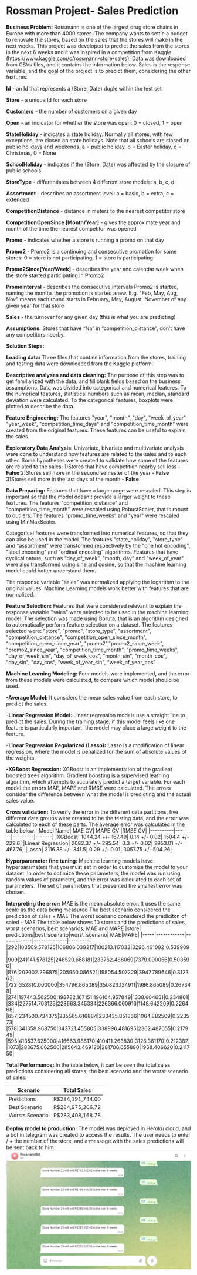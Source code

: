 # Rossman Project- Sales Prediction
**Business Problem:**  Rossmann is one of the largest drug store chains in Europe with more than 4000 stores. The company wants to settle a budget to renovate the stores, based on the sales that the stores will make in the next weeks. This project was developed to predict the sales from the stores in the next 6 weeks and it was inspired in a competition from Kaggle (https://www.kaggle.com/c/rossmann-store-sales). Data was downloaded from CSVs files, and it contains the information below. Sales is the response variable, and the goal of the project is to predict them, considering the other features.

**Id** - an Id that represents a (Store, Date) duple within the test set

**Store** - a unique Id for each store

**Customers** - the number of customers on a given day

**Open** - an indicator for whether the store was open: 0 = closed, 1 = open

**StateHoliday** - indicates a state holiday. Normally all stores, with few exceptions, are closed on state holidays. Note that all schools are closed on public 
holidays and weekends. a = public holiday, b = Easter holiday, c = Christmas, 0 = None

**SchoolHoliday** - indicates if the (Store, Date) was affected by the closure of public schools

**StoreType** - differentiates between 4 different store models: a, b, c, d

**Assortment** - describes an assortment level: a = basic, b = extra, c = extended

**CompetitionDistance** - distance in meters to the nearest competitor store

**CompetitionOpenSince [Month/Year]** - gives the approximate year and month of the time the nearest competitor was opened

**Promo** - indicates whether a store is running a promo on that day

**Promo2** - Promo2 is a continuing and consecutive promotion for some stores: 0 = store is not participating, 1 = store is participating

**Promo2Since[Year/Week]** - describes the year and calendar week when the store started participating in Promo2

**PromoInterval** - describes the consecutive intervals Promo2 is started, naming the months the promotion is started anew. E.g. "Feb, May, Aug, Nov" means each round starts in February, May, August, November of any given year for that store

**Sales** - the turnover for any given day (this is what you are predicting) 

**Assumptions:** Stores that have “Na” in “competition_distance”, don’t have any competitors nearby.

**Solution Steps:**

**Loading data:** Three files that contain information from the stores, training and testing data were downloaded from the Kaggle platform. 

**Descriptive analyses and data cleaning:** The purpose of this step was to get familiarized with the data, and fill blank fields based on the business assumptions. Data was divided into categorical and numerical features.  To the numerical features, statistical numbers such as mean, median, standard deviation were calculated.  To the categorical features, boxplots were plotted to describe the data.

**Feature Engineering:** The features "year", "month", "day", "week_of_year", "year_week", "competition_time_days" and "competition_time_month" were created from the original features. These features can be useful to explain the sales. 

**Exploratory Data Analysis:** Univariate, bivariate and multivariate analysis were done to understand how features are related to the sales and to each other. Some hypotheses were created to validate how some of the features are related to the sales:
1)Stores that have competition nearby sell less - **False**
2)Stores sell more in the second semester of the year - **False**
3)Stores sell more in the last days of the month - **False**

**Data Preparing:**  Features that have a large range were rescaled. This step is important so that the model doesn’t provide a larger weight to these features. The features "competition_distance" and "competition_time_month" were rescaled using RobustScaler, that is robust to outliers. The features "promo_time_weeks" and "year" were rescaled using MinMaxScaler.

Categorical features were transformed into numerical features, so that they can also be used in the model. The features "state_holiday", "store_type" and "assortment" were transformed respectively by the "one hot encoding", "label encoding" and "ordinal encoding" algorithms.
Features that have cyclical nature, such as "day_of_week", "month, day" and "week_of_year" were also transformed using sine and cosine, so that the machine learning model could better understand them.

The response variable "sales" was normalized applying the logarithm to the original values. Machine Learning models work better with features that are normalized.

**Feature Selection:** Features that were considered relevant to explain the response variable "sales" were selected to be used in the machine learning model.  The selection was made using Boruta, that is an algorithm designed to automatically perform feature selection on a dataset. The features selected were: "store", "promo", "store_type", "assortment", "competition_distance", "competition_open_since_month", "competition_open_since_year", "promo2","promo2_since_week", "promo2_since_year", "competition_time_month", "promo_time_weeks", "day_of_week_sin", "day_of_week_cos", "month_sin", "month_cos", "day_sin",  "day_cos", "week_of_year_sin", "week_of_year_cos"

**Machine Learning Modeling:** Four models were implemented, and the error from these models were calculated, to compare which model should be used.

**-Average Model:** It considers the mean sales value from each store, to predict the sales.

**-Linear Regression Model:**  Linear regression models use a straight line to predict the sales. During the training stage, if this model feels like one feature is particularly important, the model may place a large weight to the feature. 

**-Linear Regression Regularized (Lasso):** Lasso is a modification of linear regression, where the model is penalized for the sum of absolute values of the weights.

**-XGBoost Regression:** XGBoost is an implementation of the gradient boosted trees algorithm. Gradient boosting is a supervised learning algorithm, which attempts to accurately predict a target variable.
For each model the errors MAE, MAPE and RMSE were calculated.  The errors consider the difference between what the model is predicting and the actual sales value.

**Cross validation:** To verify the error in the different data partitions, five different data groups were created to be the testing data, and the error was calculated to each of these parts.  The average error was calculated in the table below:
|Model Name|	MAE CV|	MAPE CV	|RMSE CV|
|----------|--------|---------|-------|
|XGBoost|	1044.24 +/- 167.49|	0.14 +/- 0.02|	1504.4 +/- 229.6|
|Linear Regression|	2082.37 +/- 295.54|	0.3 +/- 0.02|	2953.01 +/- 467.76|
|Lasso|	2116.38 +/- 341.5|	0.29 +/- 0.01|	3057.75 +/- 504.26|

**Hyperparameter fine tuning:** Machine learning models have hyperparameters that you must set in order to customize the model to your dataset. In order to optimize these parameters, the model was run using random values of parameter, and the error was calculated to each set of parameters.  The set of parameters that presented the smallest error was chosen.

**Interpreting the error:** MAE is the mean absolute error. It uses the same scale as the data being measured 
The best scenario considered the prediction of sales + MAE 
The worst scenario considered the prediciton of saled - MAE 
The table below shows 10 stores and the predictions of sales, worst scenarios, best scenarios, MAE and MAPE 
|store|	predictions|best_scenario|worst_scenario|	MAE|MAPE|
|-----|------------|-------------|--------------|----|----|
|292|103509.578125|106806.039217|100213.117033|3296.461092|0.539909|
|909|241141.578125|248520.668181|233762.488069|7379.090056|0.503596|
|876|202002.296875|205950.086521|198054.507229|3947.789646|0.312363|
|722|352810.000000|354796.865089|350823.134911|1986.865089|0.267348|
|274|197443.562500|198782.167151|196104.957849|1338.604651|0.234801|
|334|227514.703125|228663.345334|226366.060916|1148.642209|0.226468|
|657|234500.734375|235565.616884|233435.851866|1064.882509|0.223573|
|578|341358.968750|343721.455805|338996.481695|2362.487055|0.217949|
|595|413537.625000|416663.986170|410411.263830|3126.361170|0.212382|
|1073|283675.062500|285643.469120|281706.655880|1968.406620|0.211750|

**Total Performance:**  In the table below, it can be seen the total sales predictions considering all stores, the best scenario and the worst scenario of sales:

|Scenario|	Total Sales|
|--------|-------------|
|Predictions|R$284,191,744.00|
|Best Scenario|R$284,975,306.72|
|Worsts Scenario|R$283,408,168.78|


**Deploy model to production:** The model was deployed in Heroku cloud, and a bot in telegram was created to access the results. The user needs to enter / + the number of the store, and a message with the sales predictions will be sent back to him. 
![rossman bot](https://github.com/gkunzler/Rossman-Project-XGBoost/blob/main/rossman_bot_telegram.JPG)
